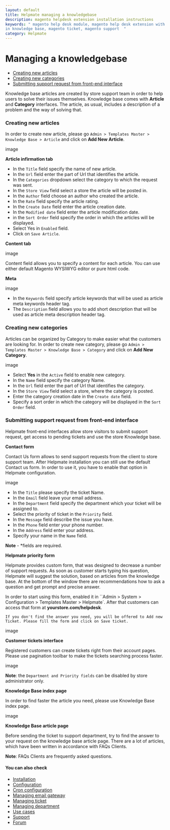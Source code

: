 ```yaml
---
layout: default
title: Helpmate managing a knowledgebase
description: magento helpdesk extension installation instructions
keywords: " magento help desk module, magento help desk extension with built
in knowledge base, magento ticket, magento support  "
category: Helpmate
---
```


# Managing a knowledgebase

- [Creating new articles](creating-new-articles/)
- [Creating new categories](creating-new-categories/)
- [Submitting support request from front-end interface](submitting-support-request-from-front-end-interface/)

Knowledge base articles are created by store support team in order to help users to solve their issues themselves. Knowledge base comes with **Article** and **Category** interfaces. The article, as usual, includes a description of a problem and the way of solving that.

### Creating new articles

In order to create new article, please go `Admin > Templates Master > Knowledge Base > Article` and click on **Add New Article**.

image

**Article infirmation tab**

-   In the `Title` field specify the name of new article.
-   In the `Url` field enter the part of Url that identifies the article.
-   In the `Categories` dropdown select the category to which the request was sent.
-   In the `Store View` field select a store the article will be posted in.
-   In the `Author` field choose an author who created the article.
-   In the `Rate` field specify the article rating.
-   In the `Create Date` field enter the article creation date.
-   In the `Modified date` field enter the article modification date.
-   in the `Sort Order` field specify the order in which the articles will be displayed.
-   Select Yes in `Enabled` field.
-   Click on `Save Article`.

**Content tab**

image

Content field allows you to specify a content for each article. You can use either default Magento WYSIWYG editor or pure html code.

**Meta**

image

-   In the `Keywords` field specify article keywords that will be used as article meta keywords header tag.
-   The `Description` field allows you to add short description that will be used as article meta description header tag.

### Creating new categories

Articles can be organized by Category to make easier what the customers are looking for. In order to create new category, please go `Admin > Templates Master > Knowledge Base > Category` and click on **Add New Category**.

image

-   Select **Yes** in the `Active` field to enable new category.
-   In the `Name` field specify the category Name.
-   In the `Url` field enter the part of Url that identifies the category.
-   In the `Store View` field select a store, where the category is posted.
-   Enter the category creation date in the `Create date` field.
-   Specify a sort order in which the category will be displayed in the `Sort Order` field.

### Submitting support request from front-end interface

Helpmate front-end interfaces allow store visitors to submit support request, get access to pending tickets and use the store Knowledge base.

**Contact form**

Contact Us form allows to send support requests from the client to store support team. After Helpmate installation you can still use the default Contact us form. In order to use it, you have to enable that option in Helpmate configuration.

image

-   In the `Title` please specify the ticket Name.
-   In the `Email` field leave your email address.
-   In the `Department` field specify the department which your ticket will be assigned to.
-   Select the priority of ticket in the `Priority` field.
-   In the `Message` field describe the issue you have.
-   In the `Phone` field enter your phone number.
-   In the `Address` field enter your address.
-   Specify your name in the `Name` field.

**Note** - *fields are required.

**Helpmate priority form**

Helpmate provides custom form, that was designed to decrease a number of support requests. As soon as customer starts typing his question, Helpmate will suggest the solution, based on articles from the knowledge base. At the bottom of the window there are recommendations how to ask a question and get prompt and precise answer.

In order to start using this form, enabled it in ``Admin > System > Configuration > Templates Master > Helpmate`. After that customers can access that form at **yourstore.com/helpdesk**.

`If you don't find the answer you need, you will be offered to Add new Ticket. Please fill the form and click on Save ticket.`

image

**Customer tickets interface**

Registered customers can create tickets right from their account pages. Please use pagination toolbar to make the tickets searching process faster.

image

**Note**: the `Department and Priority fields` can be disabled by store administrator only.

**Knowledge Base index page**

In order to find faster the article you need, please use Knowledge Base index page.

image

**Knowledge Base article page**

Before sending the ticket to support department, try to find the answer to your request on the knowledge base article page. There are a lot of articles, which have been written in accordance with FAQs Clients.

**Note**: FAQs Clients are frequently asked questions.

#### You can also check

*   [Installation](../installation/)
*   [Configuration](../configuration/)
*   [Cron configuration](../cron-configuration/)
*   [Managing email gateway](../managing-email-gateway/)
*   [Managing ticket](../managing-ticket/)
*   [Managing department](../managing-department/)
*   [Use cases](../use-cases/)
*   [Support](https://swissuplabs.com/contacts/)
*   [Forum](https://swissuplabs.com/magento-forum/)
